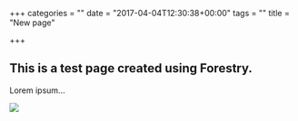 +++
categories = ""
date = "2017-04-04T12:30:38+00:00"
tags = ""
title = "New page"

+++


## This is a test page created using Forestry.




Lorem ipsum...


![](/uploads/2017/04/04/AdobeStock_22332317.jpg)


